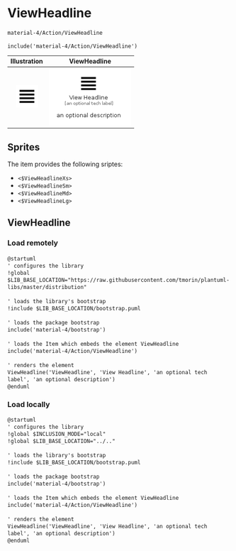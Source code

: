 # ViewHeadline


```text
material-4/Action/ViewHeadline
```

```text
include('material-4/Action/ViewHeadline')
```



| Illustration | ViewHeadline |
| :---: | :---: |
| ![illustration for Illustration](../../material-4/Action/ViewHeadline.png) | ![illustration for ViewHeadline](../../material-4/Action/ViewHeadline.Local.png) |



## Sprites
The item provides the following sriptes:

- `<$ViewHeadlineXs>`
- `<$ViewHeadlineSm>`
- `<$ViewHeadlineMd>`
- `<$ViewHeadlineLg>`





## ViewHeadline

### Load remotely
```plantuml
@startuml
' configures the library
!global $LIB_BASE_LOCATION="https://raw.githubusercontent.com/tmorin/plantuml-libs/master/distribution"

' loads the library's bootstrap
!include $LIB_BASE_LOCATION/bootstrap.puml

' loads the package bootstrap
include('material-4/bootstrap')

' loads the Item which embeds the element ViewHeadline
include('material-4/Action/ViewHeadline')

' renders the element
ViewHeadline('ViewHeadline', 'View Headline', 'an optional tech label', 'an optional description')
@enduml
```

### Load locally
```plantuml
@startuml
' configures the library
!global $INCLUSION_MODE="local"
!global $LIB_BASE_LOCATION="../.."

' loads the library's bootstrap
!include $LIB_BASE_LOCATION/bootstrap.puml

' loads the package bootstrap
include('material-4/bootstrap')

' loads the Item which embeds the element ViewHeadline
include('material-4/Action/ViewHeadline')

' renders the element
ViewHeadline('ViewHeadline', 'View Headline', 'an optional tech label', 'an optional description')
@enduml
```

